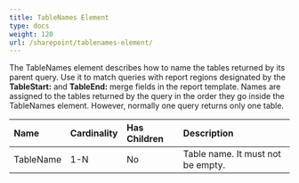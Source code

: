 ```yaml
---
title: TableNames Element
type: docs
weight: 120
url: /sharepoint/tablenames-element/
---
```


The TableNames element describes how to name the tables returned by its parent query. Use it to match queries with report regions designated by the **TableStart:** and **TableEnd:** merge fields in the report template. Names are assigned to the tables returned by the query in the order they go inside the TableNames element. However, normally one query returns only one table.

|**Name**|**Cardinality**|**Has Children**|**Description**|
| :- | :- | :- | :- |
|TableName|1-N|No|Table name. It must not be empty.|


